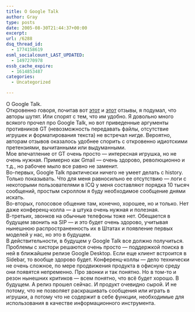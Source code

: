 ```yaml
---
title: О Google Talk
author: Gray
type: posts
date: 2005-08-30T21:44:37+00:00
excerpt:
url: /6288
dsq_thread_id:
  - 1774158619
esml_socialcount_LAST_UPDATED:
  - 1497270978
essb_cache_expire:
  - 1614853487
categories:
  - Uncategorized

---
```








О Google Talk.  
Откровенно говоря, почитав вот <a href="http://alex.shilyaev.com/archives/2005/08/28/google-talk/" target="_blank">этот</a> и <a href="http://www.slaff.info/2005/08/29/589/" target="_blank">этот</a> отзывы, я подумал, что авторы шутят. Или спорят с тем, что им удобно. Я довольно много всякого прочел про Google Talk, но вот приведенные аргументы противников GT (невозможность передавать файлы, отсутствие игрушек и форматирования текста) не встречал нигде. Вероятно, авторам отзывов оказалось удобнее спорить с откровенно идиотскими претензиями, вычитанными или выдуманными.  
Мое впечатление от GT очень просто &#8212; интересная игрушка, но не очень нужная. Примерно как Gmail &#8212; очень здорово, революционно и т.д., но рабочее мыло все равно не заменит.  
Во-первых, Google Talk практически ничего не умеет делать с history. Только показывать. Что для меня равносильно ее отсутствию &#8212; логи с некоторыми пользователями в ICQ у меня составляют порядка 10 тысяч сообщений, простым скроллом я буду необходимое сообщение днями искать.  
Во-вторых, голосовое общение там, конечно, хорошее, но и только. Нет даже конференц-колла &#8212; а штука очень нужная и полезная.  
В-третьих, звонков на обычные телефоны тоже нет. Обещается в будущем звонить на SIP &#8212; и это будет очень здорово, учитывая нынешнюю распространенность их в Штатах и появление первых моделей у нас, но это в будущем.  
В действительности, в будущем у Google Talk все должно получиться. Проблемы с хистори решаются очень просто &#8212; поддержкой поиска в ней в ближайшем релизе Google Desktop. Если еще клиент встроится в Sidebar, то вообще здорово будет. Конференц-коллы &#8212; дело технически не очень сложное, по мере продвижения продукта в офисную среду они появятся непременно. Про звонки и так понятно. Но в том-то и резон нынешних критиков &#8212; всем понятно, что всё будет хорошо. В будущем. А релиз прошел сейчас. И продукт очевидно сырой. И не потому, что не позволяет раскрашивать сообщения или играть в игрушки, а потому что не содержит в себе функции, необходимые для использования в качестве информационного инструмента.